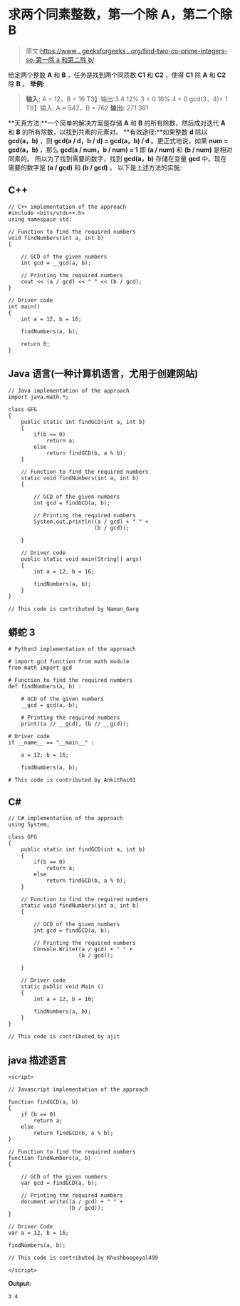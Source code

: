 # 求两个同素整数，第一个除 A，第二个除 B

> 原文:[https://www . geeksforgeeks . org/find-two-co-prime-integers-so-第一除 a 和第二除 b/](https://www.geeksforgeeks.org/find-two-co-prime-integers-such-that-the-first-divides-a-and-the-second-divides-b/)

给定两个整数 **A** 和 **B** ，任务是找到两个同质数 **C1** 和 **C2** ，使得 **C1** 除 **A** 和 **C2** 除 **B** 。
**举例:**

> **输入:** A = 12，B = 16
> T3】输出:3 4
> 12% 3 = 0
> 16% 4 = 0
> gcd(3，4)= 1
> T9】输入: A = 542，B = 762
> **输出:** 271 381

**天真方法:**一个简单的解决方案是存储 **A** 和 **B** 的所有除数，然后成对迭代 **A** 和 **B** 的所有除数，以找到共素的元素对。
**有效途径:**如果整数 **d** 除以 **gcd(a，b)** ，则 **gcd(a / d，b / d) = gcd(a，b) / d** 。更正式地说，如果 **num = gcd(a，b)** ，那么 **gcd(a / num，b / num) = 1** 即 **(a / num)** 和 **(b / num)** 是相对同素的。
所以为了找到需要的数字，找到 **gcd(a，b)** 存储在变量 **gcd** 中。现在需要的数字是 **(a / gcd)** 和 **(b / gcd)** 。
以下是上述方法的实施:

## C++

```
// C++ implementation of the approach
#include <bits/stdc++.h>
using namespace std;

// Function to find the required numbers
void findNumbers(int a, int b)
{

    // GCD of the given numbers
    int gcd = __gcd(a, b);

    // Printing the required numbers
    cout << (a / gcd) << " " << (b / gcd);
}

// Driver code
int main()
{
    int a = 12, b = 16;

    findNumbers(a, b);

    return 0;
}
```

## Java 语言(一种计算机语言，尤用于创建网站)

```
// Java implementation of the approach
import java.math.*;

class GFG
{
    public static int findGCD(int a, int b)
    {
        if(b == 0)
            return a;
        else
            return findGCD(b, a % b);
    }

    // Function to find the required numbers
    static void findNumbers(int a, int b)
    {

        // GCD of the given numbers
        int gcd = findGCD(a, b);

        // Printing the required numbers
        System.out.println((a / gcd) + " " +
                           (b / gcd));

    }

    // Driver code
    public static void main(String[] args)
    {
        int a = 12, b = 16;

        findNumbers(a, b);
    }
}

// This code is contributed by Naman_Garg
```

## 蟒蛇 3

```
# Python3 implementation of the approach

# import gcd function from math module
from math import gcd

# Function to find the required numbers
def findNumbers(a, b) :

    # GCD of the given numbers
    __gcd = gcd(a, b);

    # Printing the required numbers
    print((a // __gcd), (b // __gcd));

# Driver code
if __name__ == "__main__" :

    a = 12; b = 16;

    findNumbers(a, b);

# This code is contributed by AnkitRai01
```

## C#

```
// C# implementation of the approach
using System;

class GFG
{
    public static int findGCD(int a, int b)
    {
        if(b == 0)
            return a;
        else
            return findGCD(b, a % b);
    }

    // Function to find the required numbers
    static void findNumbers(int a, int b)
    {

        // GCD of the given numbers
        int gcd = findGCD(a, b);

        // Printing the required numbers
        Console.Write((a / gcd) + " " +
                      (b / gcd));

    }

    // Driver code
    static public void Main ()
    {
        int a = 12, b = 16;

        findNumbers(a, b);
    }
}

// This code is contributed by ajit
```

## java 描述语言

```
<script>

// Javascript implementation of the approach

function findGCD(a, b)
{
    if (b == 0)
        return a;
    else
        return findGCD(b, a % b);
}

// Function to find the required numbers
function findNumbers(a, b)
{

    // GCD of the given numbers
    var gcd = findGCD(a, b);

    // Printing the required numbers
    document.write((a / gcd) + " " +
                   (b / gcd));
}

// Driver Code
var a = 12, b = 16;

findNumbers(a, b);

// This code is contributed by Khushboogoyal499

</script>
```

**Output:** 

```
3 4
```